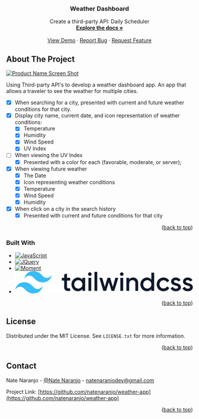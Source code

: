 <div id="top"></div>

<!-- PROJECT LOGO -->
<br />
<div align="center">

<h3 align="center">Weather Dashboard</h3>


  <p align="center">
    Create a third-party API: Daily Scheduler
    <br />
    <a href="https://github.com/natenaranjo/weather-app"><strong>Explore the docs »</strong></a>
    <br />
    <br />
    <a href="https://natenaranjo.github.io/weather-app/">View Demo</a>
    ·
    <a href="https://github.com/natenaranjo/weather-app/issues">Report Bug</a>
    ·
    <a href="https://github.com/natenaranjo/weather-app/issues">Request Feature</a>
  </p>
</div>

<!-- ABOUT THE PROJECT -->
## About The Project

[![Product Name Screen Shot][product-screenshot]](https://example.com)

Using Third-party API's to develop a weather dashboard app.  An app that allows a traveler to see the weather for multiple cities.
* [x] When searching for a city, presented with current and future weather conditions for that city.
* [x] Display city name, current date, and icon representation of weather conditions:
    * [x] Temperature
    * [x] Humidity
    * [x] Wind Speed
    * [x] UV Index
* [ ] When viewing the UV Index
    * [x] Presented with a color for each (favorable, moderate, or server);
* [x] When viewing future weather
    * [x] The Date
    * [x] Icon representing weather conditions
    * [x] Temperature
    * [x] Wind Speed
    * [x] Humidity
* [x] When click on a city in the search history
    * [x] Presented with current and future conditions for that city

<p align="right">(<a href="#top">back to top</a>)</p>



### Built With

* [![JavaScript][JavaScript.js]][JavaScript-url]
* [![JQuery][JQuery.com]][JQuery-url]
* [![Moment][Moment.js]][Moment-url]
* [![Tailwindcss][Tailwindcss.com]][Tailwindcss-url]

<p align="right">(<a href="#top">back to top</a>)</p>

<!-- LICENSE -->
## License

Distributed under the MIT License. See `LICENSE.txt` for more information.

<p align="right">(<a href="#top">back to top</a>)</p>



<!-- CONTACT -->
## Contact

Nate Naranjo - [@Nate Naranjo](https://twitter.com/rezzingonweb3) - natenaranjodev@gmail.com

Project Link: [https://github.com/natenaranjo/weather-app](https://github.com/natenaranjo/weather-app)

<p align="right">(<a href="#top">back to top</a>)</p>

[product-screenshot]: /.../img/screenshot.png
[JavaScript.js]: https://img.shields.io/badge/javascript-%23323330.svg?style=for-the-badge&logo=javascript&logoColor=%23F7DF1E
[JavaScript-url]: https://www.javascript.com/
[Tailwindcss.com]: https://github.com/devicons/devicon/blob/master/icons/tailwindcss/tailwindcss-original-wordmark.svg
[Tailwindcss-url]: https://tailwindcss.com
[JQuery.com]: https://img.shields.io/badge/jquery-%230769AD.svg?style=for-the-badge&logo=jquery&logoColor=white
[JQuery-url]: https://jquer.com
[Moment.js]: https://img.shields.io/badge/Moment-%292929AD.svg?style=for-the-badge&logo=Moment&logoColor=white
[Moment-url]: https://momentjs.com/
